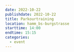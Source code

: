 ```yaml
---
date: 2022-10-22
publishdate: 2022-10-22
title: Parkourtraining
location: hamm_bs-burgstrasse
starttime: 14:00
endtime: 15:15
categories:
  - event
---
```


